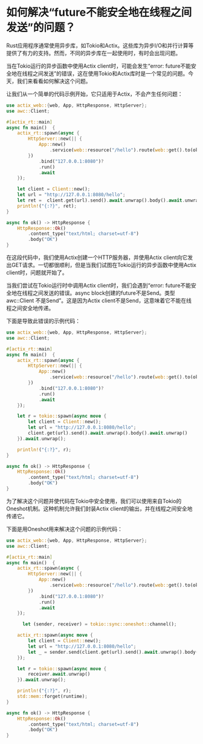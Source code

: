 # 如何解决“future不能安全地在线程之间发送”的问题？

Rust应用程序通常使用异步库，如Tokio和Actix。这些库为异步I/O和并行计算等提供了有力的支持。然而，不同的异步库在一起使用时，有时会出现问题。

当在Tokio运行的异步函数中使用Actix client时，可能会发生“error: future不能安全地在线程之间发送”的错误，这在使用Tokio和Actix库时是一个常见的问题。今天，我们来看看如何解决这个问题。

让我们从一个简单的代码示例开始，它只适用于Actix，不会产生任何问题：

```rust
use actix_web::{web, App, HttpResponse, HttpServer};
use awc::Client;

#[actix_rt::main]
async fn main()  {
    actix_rt::spawn(async {
        HttpServer::new(|| {
            App::new()
                .service(web::resource("/hello").route(web::get().to(ok)))
        })
            .bind("127.0.0.1:8080")?
            .run()
            .await
    });

    let client = Client::new();
    let url = "http://127.0.0.1:8080/hello";
    let ret =  client.get(url).send().await.unwrap().body().await.unwrap();
    println!("{:?}", ret);
}

async fn ok() -> HttpResponse {
    HttpResponse::Ok()
        .content_type("text/html; charset=utf-8")
        .body("OK")
}
```
在这段代码中，我们使用Actix创建一个HTTP服务器，并使用Actix client向它发出GET请求。一切都很顺利，但是当我们试图在Tokio运行的异步函数中使用Actix client时，问题就开始了。

当我们尝试在Tokio运行时中调用Actix client时，我们会遇到“error: future不能安全地在线程之间发送的错误。async block创建的future不是Send。类型 awc::Client 不是Send”。这是因为Actix client不是Send，这意味着它不能在线程之间安全地传递。

下面是导致此错误的示例代码：

```rust
use actix_web::{web, App, HttpResponse, HttpServer};
use awc::Client;

#[actix_rt::main]
async fn main()  {
    actix_rt::spawn(async {
        HttpServer::new(|| {
            App::new()
                .service(web::resource("/hello").route(web::get().to(ok)))
        })
            .bind("127.0.0.1:8080")?
            .run()
            .await
    });

    let r = tokio::spawn(async move {
        let client = Client::new();
        let url = "http://127.0.0.1:8080/hello";
        client.get(url).send().await.unwrap().body().await.unwrap()
    }).await.unwrap();

    println!("{:?}", r);
}

async fn ok() -> HttpResponse {
    HttpResponse::Ok()
        .content_type("text/html; charset=utf-8")
        .body("OK")
}
```
为了解决这个问题并使代码在Tokio中安全使用，我们可以使用来自Tokio的Oneshot机制。这种机制允许我们封装Actix client的输出，并在线程之间安全地传递它。

下面是用Oneshot用来解决这个问题的示例代码：
```rust
use actix_web::{web, App, HttpResponse, HttpServer};
use awc::Client;

#[actix_rt::main]
async fn main()  {
    actix_rt::spawn(async {
        HttpServer::new(|| {
            App::new()
                .service(web::resource("/hello").route(web::get().to(ok)))
        })
            .bind("127.0.0.1:8080")?
            .run()
            .await
    });

      let (sender, receiver) = tokio::sync::oneshot::channel();

    actix_rt::spawn(async move {
        let client = Client::new();
        let url = "http://127.0.0.1:8080/hello";
        let _ = sender.send(client.get(url).send().await.unwrap().body().await.unwrap());
    });

    let r = tokio::spawn(async move {
        receiver.await.unwrap()
    }).await.unwrap();

    println!("{:?}", r);
    std::mem::forget(runtime);
}

async fn ok() -> HttpResponse {
    HttpResponse::Ok()
        .content_type("text/html; charset=utf-8")
        .body("OK")
}
```
